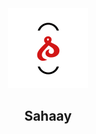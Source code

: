 <div id="top" align="center">
  <img src="front-end/assets/icon.png" alt="app-logo"/>
  <h2>Sahaay</h2>
</div>
